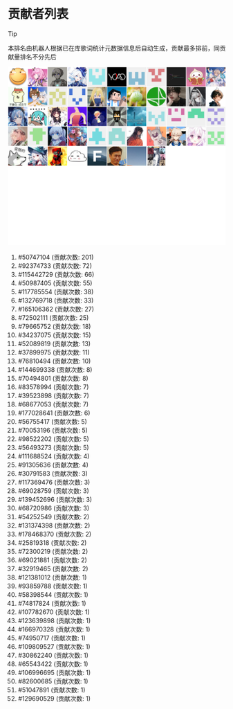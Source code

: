 # 贡献者列表

> [!TIP]
> 本排名由机器人根据已在库歌词统计元数据信息后自动生成，贡献最多排前，同贡献量排名不分先后

![贡献者头像画廊](./CONTRIBUTORS.svg)

1. #50747104 (贡献次数: 201)
2. #92374733 (贡献次数: 72)
3. #115442729 (贡献次数: 66)
4. #50987405 (贡献次数: 55)
5. #117785554 (贡献次数: 38)
6. #132769718 (贡献次数: 33)
7. #165106362 (贡献次数: 27)
8. #72502111 (贡献次数: 25)
9. #79665752 (贡献次数: 18)
10. #34237075 (贡献次数: 15)
11. #52089819 (贡献次数: 13)
12. #37899975 (贡献次数: 11)
13. #76810494 (贡献次数: 10)
14. #144699338 (贡献次数: 8)
15. #70494801 (贡献次数: 8)
16. #83578994 (贡献次数: 7)
17. #39523898 (贡献次数: 7)
18. #68677053 (贡献次数: 7)
19. #177028641 (贡献次数: 6)
20. #56755417 (贡献次数: 5)
21. #70053196 (贡献次数: 5)
22. #98522202 (贡献次数: 5)
23. #56493273 (贡献次数: 5)
24. #111688524 (贡献次数: 4)
25. #91305636 (贡献次数: 4)
26. #30791583 (贡献次数: 3)
27. #117369476 (贡献次数: 3)
28. #69028759 (贡献次数: 3)
29. #139452696 (贡献次数: 3)
30. #68720986 (贡献次数: 3)
31. #54252549 (贡献次数: 2)
32. #131374398 (贡献次数: 2)
33. #178468370 (贡献次数: 2)
34. #25819318 (贡献次数: 2)
35. #72300219 (贡献次数: 2)
36. #69021881 (贡献次数: 2)
37. #32919465 (贡献次数: 2)
38. #121381012 (贡献次数: 1)
39. #93859788 (贡献次数: 1)
40. #58398544 (贡献次数: 1)
41. #74817824 (贡献次数: 1)
42. #107782670 (贡献次数: 1)
43. #123639898 (贡献次数: 1)
44. #166970328 (贡献次数: 1)
45. #74950717 (贡献次数: 1)
46. #109809527 (贡献次数: 1)
47. #30862240 (贡献次数: 1)
48. #65543422 (贡献次数: 1)
49. #106996695 (贡献次数: 1)
50. #82600685 (贡献次数: 1)
51. #51047891 (贡献次数: 1)
52. #129690529 (贡献次数: 1)
